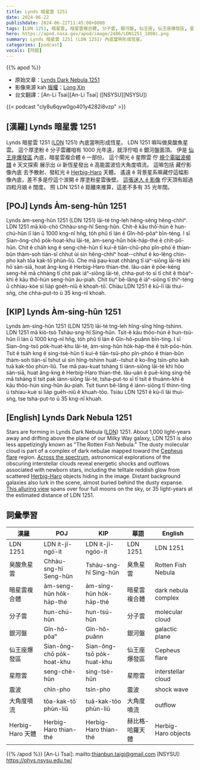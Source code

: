 ```yaml
---
title: Lynds 暗星雲 1251
date: 2024-06-22
publishdate: 2024-06-22T11:45:00+0800
tags: [LDN 1251, 暗星雲, 暗星雲複合體, 分子雲, 銀河盤, 仙王座, 仙王座爆發區, 星際雲, 震波, 大角度噴流, Herbig-Haro 天體, 臭酸魚星雲]
hero: https://apod.nasa.gov/apod/image/2406/LDN1251_1098c.png
summary: Lynds 暗星雲 1251 (LDN 1251) 內底當咧形成恆星。
categories: [podcast]
vocals: [阿錕]
---
```


{{% apod %}}

- 原始文章：[Lynds Dark Nebula 1251](https://apod.nasa.gov/apod/ap240622.html)
- 影像來源 kah [版權][copyright]：[Long Xin](https://www.astrobin.com/users/xlong/)
- 台文翻譯：[An-Li Tsai][An-Li Tsai] ([NSYSU][NSYSU])

{{< podcast "cly8u6qyw0go401y4282i8vzp" >}}

## [漢羅] Lynds 暗星雲 1251
Lynds 暗星雲 1251 ([LDN][LDN] 1251) 內底當咧形成恆星。
LDN 1251 嘛叫做臭酸魚星雲。
這个厚塗粉 ê 分子雲離咱有 1000 光年遠，就浮佇咱 ê 銀河盤面頂。
伊是 [仙王座爆發區][Cepheus flare] 內底，暗星雲複合體 ê 一部份。
這个閘光 ê 星際雲 佇 [規个電磁波頻譜][Across the spectrum] ê 天文探索 展示出 ùi 新恆星發出 ê 高能震波佮大角度噴流。
這嘛包括 藏佇影像內底 去予散射、發紅光 ê [Herbig-Haro][Herbig-Haro] 天體。
遙遠 ê 背景星系嘛藏佇這幅影像內底，差不多是佇這个湠開 ê 厚塗粉星雲後壁。
[這張迷人 ê 影像][This alluring view] 佇天頂有超過四粒月娘 ê 闊度。
照 LDN 1251 ê 距離來推算，這差不多有 35 光年闊。

## [POJ] Lynds Àm-seng-hûn 1251
Lynds àm-seng-hûn 1251 (LDN 1251) lāi-té tng-leh hêng-sêng hêng-chhiⁿ.
LDN 1251 mā kiò-chò Chhàu-sng-hî Seng-hûn.
Chit-ê kāu thô͘-hún ê hun-chú-hûn lī lán ū 1000 kng-nî hn̄g, to̍h phû tī lán ê Gîn-hô-pôaⁿ bīn-téng.
I sī Sian-ông-chō po̍k-hoat-khu lāi-té, àm-seng-hûn ho̍k-ha̍p-thé ê chi̍t-pō͘-hūn.
Chit ê cha̍h kng ê seng-chè-hûn tī kui-ê tiān-chû-pho pîn-phó͘ ê thian-bûn thàm-soh tián-sī chhut ùi sin hêng-chhiⁿ hoat--chhut ê ko-lêng chìn-pho kah tōa kak-tō͘ phùn-liû.
Che mā pau-koat chhàng tī iáⁿ-siōng lāi-té khì hō͘ sàn-siā, hoat âng-kng ê Herbig-Haro thian-thé.
Iâu-oán ê pōe-kéng seng-hē mā chhàng tī chit pak iáⁿ-siōng lāi-té, chha-put-to sī tī chit ê thòaⁿ-khì ê kāu thô͘-hún seng-hûn āu-piah.
Chit tiuⁿ bê-lâng ê iáⁿ-siōng tī thiⁿ-téng ū chhiau-kòe sì lia̍p goe̍h-niû ê khoah-tō͘.
Chiàu LDN 1251 ê kū-lī lâi thui-sǹg, che chha-put-to ū 35 kng-nî khoah.

## [KIP] Lynds Àm-sing-hûn 1251
Lynds àm-sing-hûn 1251 (LDN 1251) lāi-té tng-leh hîng-sîng hîng-tshinn.
LDN 1251 mā kiò-tsò Tshàu-sng-hî Sing-hûn.
Tsit-ê kāu thôo-hún ê hun-tsú-hûn lī lán ū 1000 kng-nî hn̄g, to̍h phû tī lán ê Gîn-hô-puânn bīn-tíng.
I sī Sian-ông-tsō po̍k-huat-khu lāi-té, àm-sing-hûn ho̍k-ha̍p-thé ê tsi̍t-pōo-hūn.
Tsit ê tsa̍h kng ê sing-tsè-hûn tī kui-ê tiān-tsû-pho pîn-phóo ê thian-bûn thàm-soh tián-sī tshut uì sin hîng-tshinn huat--tshut ê ko-lîng tsìn-pho kah tuā kak-tōo phùn-liû.
Tse mā pau-kuat tshàng tī iánn-siōng lāi-té khì hōo sàn-siā, huat âng-kng ê Herbig-Haro thian-thé.
Iâu-uán ê puē-kíng sing-hē mā tshàng tī tsit pak iánn-siōng lāi-té, tsha-put-to sī tī tsit ê thuànn-khì ê kāu thôo-hún sing-hûn āu-piah.
Tsit tiunn bê-lâng ê iánn-siōng tī thinn-tíng ū tshiau-kuè sì lia̍p gue̍h-niû ê khuah-tōo.
Tsiàu LDN 1251 ê kū-lī lâi thui-sǹg, tse tsha-put-to ū 35 kng-nî khuah.

## [English] Lynds Dark Nebula 1251
Stars are forming in Lynds Dark Nebula ([LDN][LDN]) 1251.
About 1,000 light-years away and drifting above the plane of our Milky Way galaxy, LDN 1251 is also less appetizingly known as "The Rotten Fish Nebula."
The dusty molecular cloud is part of a complex of dark nebulae mapped toward the [Cepheus flare][Cepheus flare] region.
[Across the spectrum][Across the spectrum], astronomical explorations of the obscuring interstellar clouds reveal energetic shocks and outflows associated with newborn stars, including the telltale reddish glow from scattered [Herbig-Haro][Herbig-Haro] objects hiding in the image.
Distant background galaxies also lurk in the scene, almost buried behind the dusty expanse.
[This alluring view][This alluring view] spans over four full moons on the sky, or 35 light-years at the estimated distance of LDN 1251.

## 詞彙學習

|漢羅|POJ|KIP|華語|English|
|-|-|-|-|-|
|LDN 1251|LDN it-jī-ngó͘-it|LDN it-jī-ngóo-it|LDN 1251|LDN 1251|
|臭酸魚星雲|Chhàu-sng-hî Seng-hûn|Tshàu-sng-hî Sing-hûn|臭魚星雲|Rotten Fish Nebula|
|暗星雲複合體|àm-seng-hûn ho̍k-ha̍p-thé|àm-sing-hûn ho̍k-ha̍p-thé|暗星雲複合體|dark nebula complex|
|分子雲|hun-chú-hûn|hun-tsú-hûn|分子雲|molecular cloud|
|銀河盤|Gîn-hô-pôaⁿ|Gîn-hô-puânn|銀河盤|galactic plane|
|仙王座爆發區|Sian-ông-chō po̍k-hoat-khu|Sian-ông-tsō po̍k-huat-khu|仙王座爆發區|Cepheus flare|
|星際雲|seng-chè-hûn|sing-tsè-hûn|星際雲|interstellar cloud|
|震波|chìn-pho|tsìn-pho|震波|shock wave|
|大角度噴流|tōa-kak-tō͘ phùn-liû|tuā-kak-tōo phùn-liû|大角度噴流|outflow|
|Herbig-Haro 天體|Herbig-Haro thian-thé|Herbig-Haro thian-thé|赫比格-哈羅天體|Herbig-Haro objects|

{{% /apod %}}
[An-Li Tsai]: mailto:thianbun.taigi@gmail.com
[NSYSU]: https://phys.nsysu.edu.tw/

[copyright]: https://apod.nasa.gov/apod/fap/lib/about_apod.html#srapply
[License3]: https://creativecommons.org/licenses/by/3.0/
[License2]:https://creativecommons.org/licenses/by-nc-nd/2.0/

[LDN]:http://adsabs.harvard.edu/abs/1962ApJS....7....1L
[Cepheus flare]:https://arxiv.org/abs/0809.4761
[Across the spectrum]:https://arxiv.org/abs/1503.02934
[Herbig-Haro]:https://www.nasa.gov/image-feature/awakening-newborn-stars
[This alluring view]:https://www.astrobin.com/5328vp/0/
